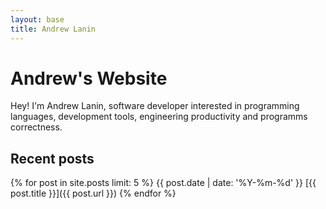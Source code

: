 ```yaml
---
layout: base
title: Andrew Lanin
---
```


# Andrew's Website

Hey! I'm Andrew Lanin, software developer interested in programming languages, development tools, engineering productivity and programms correctness.

## Recent posts

{% for post in site.posts limit: 5 %}
{{ post.date | date: '%Y-%m-%d' }} [{{ post.title }}]({{ post.url }})
{% endfor %}
